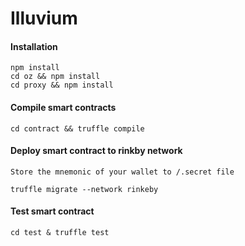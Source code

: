 # Illuvium


#### Installation

```
npm install
cd oz && npm install
cd proxy && npm install
```

#### Compile smart contracts
```
cd contract && truffle compile
```

#### Deploy smart contract to rinkby network
```
Store the mnemonic of your wallet to /.secret file

truffle migrate --network rinkeby
```

#### Test smart contract
```
cd test & truffle test
```